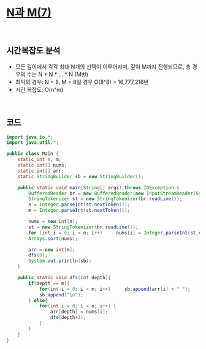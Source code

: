 # [N과 M(7)](https://www.acmicpc.net/problem/15656)

<br>

## 시간복잡도 분석

- 모든 깊이에서 각각 최대 N개의 선택이 이루어지며, 깊이 M까지 진행되므로, 총 경우의 수는 N * N * ... * N (M번)
- 최악의 경우: N = 8, M = 8일 경우 O(8^8) = 16,777,216번
- 시간 복잡도: O(n^m)

<br>

## 코드

```java
import java.io.*;
import java.util.*;

public class Main {
    static int n, m;
    static int[] nums;
    static int[] arr;
    static StringBuilder sb = new StringBuilder();

    public static void main(String[] args) throws IOException {
        BufferedReader br = new BufferedReader(new InputStreamReader(System.in));
        StringTokenizer st = new StringTokenizer(br.readLine());
        n = Integer.parseInt(st.nextToken());
        m = Integer.parseInt(st.nextToken());

        nums = new int[n];
        st = new StringTokenizer(br.readLine());
        for (int i = 0; i < n; i++)     nums[i] = Integer.parseInt(st.nextToken());
        Arrays.sort(nums);

        arr = new int[m];
        dfs(0);
        System.out.println(sb);
    }

    public static void dfs(int depth){
        if(depth == m){
            for(int i = 0; i < m; i++)     sb.append(arr[i] + " ");
            sb.append("\n");
        } else{
            for(int i = 0; i < n; i++) {
                arr[depth] = nums[i];
                dfs(depth+1);
            }
        }
    }
}
```
